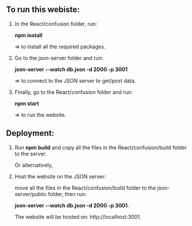 ## To run this webiste:

1. In the React/confusion folder, run:

   **npm install** 
  
   => to install all the required packages.

2. Go to the json-server folder and run: 
	
   **json-server --watch db.json -d 2000 -p 3001**
	
   => to connect to the JSON server to get/post data.

3. Finally, go to the React/confusion folder and run: 

   **npm start**
	
   => to run the website.





## Deployment:

1. Run **npm build** and copy all the files in the React/confusion/build folder to the server.


   Or alternatively,
   

2. Host the website on the JSON server: 

   move all the files in the React/confusion/build folder to the json-server/public folder, then run:
   
   **json-server --watch db.json -d 2000 -p 3001**. 

   The website will be hosted on: http://localhost:3001.
